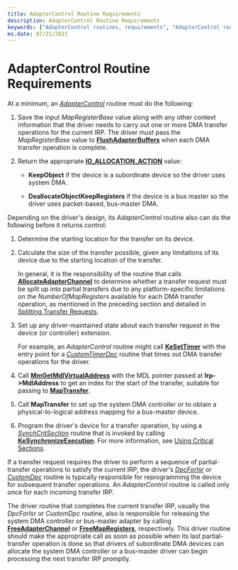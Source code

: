 ```yaml
---
title: AdapterControl Routine Requirements
description: AdapterControl Routine Requirements
keywords: ["AdapterControl routines, requirements", "AdapterControl routines, writing", "adapter objects WDK kernel , writing AdapterControl routines", "DMA transfers WDK kernel , writing AdapterControl routines"]
ms.date: 07/21/2021
---
```


# AdapterControl Routine Requirements

At a minimum, an [*AdapterControl*](/windows-hardware/drivers/ddi/wdm/nc-wdm-driver_control) routine must do the following:

1. Save the input *MapRegisterBase* value along with any other context information that the driver needs to carry out one or more DMA transfer operations for the current IRP. The driver must pass the *MapRegisterBase* value to [**FlushAdapterBuffers**](/windows-hardware/drivers/ddi/wdm/nc-wdm-pflush_adapter_buffers) when each DMA transfer operation is complete.

1. Return the appropriate [**IO\_ALLOCATION\_ACTION**](/windows-hardware/drivers/ddi/wdm/ne-wdm-_io_allocation_action) value:

    - **KeepObject** if the device is a subordinate device so the driver uses system DMA.

    - **DeallocateObjectKeepRegisters** if the device is a bus master so the driver uses packet-based, bus-master DMA.

Depending on the driver's design, its *AdapterControl* routine also can do the following before it returns control:

1. Determine the starting location for the transfer on its device.

1. Calculate the size of the transfer possible, given any limitations of its device due to the starting location of the transfer.

    In general, it is the responsibility of the routine that calls [**AllocateAdapterChannel**](/windows-hardware/drivers/ddi/wdm/nc-wdm-pallocate_adapter_channel) to determine whether a transfer request must be split up into partial transfers due to any platform-specific limitations on the *NumberOfMapRegisters* available for each DMA transfer operation, as mentioned in the preceding section and detailed in [Splitting Transfer Requests](splitting-dma-transfer-requests.md).

1. Set up any driver-maintained state about each transfer request in the device (or controller) extension.

    For example, an *AdapterControl* routine might call [**KeSetTimer**](/windows-hardware/drivers/ddi/wdm/nf-wdm-kesettimer) with the entry point for a [*CustomTimerDpc*](using-a-customtimerdpc-routine.md) routine that times out DMA transfer operations for the driver.

1. Call [**MmGetMdlVirtualAddress**](/windows-hardware/drivers/ddi/wdm/nf-wdm-mmgetmdlvirtualaddress) with the MDL pointer passed at **Irp->MdlAddress** to get an index for the start of the transfer, suitable for passing to [**MapTransfer**](/windows-hardware/drivers/ddi/wdm/nc-wdm-pmap_transfer).

1. Call **MapTransfer** to set up the system DMA controller or to obtain a physical-to-logical address mapping for a bus-master device.

1. Program the driver's device for a transfer operation, by using a [*SynchCritSection*](/windows-hardware/drivers/ddi/wdm/nc-wdm-ksynchronize_routine) routine that is invoked by calling [**KeSynchronizeExecution**](/windows-hardware/drivers/ddi/wdm/nf-wdm-kesynchronizeexecution). For more information, see [Using Critical Sections](using-critical-sections.md).

If a transfer request requires the driver to perform a sequence of partial-transfer operations to satisfy the current IRP, the driver's [*DpcForIsr*](/windows-hardware/drivers/ddi/wdm/nc-wdm-io_dpc_routine) or [*CustomDpc*](/windows-hardware/drivers/ddi/wdm/nc-wdm-kdeferred_routine) routine is typically responsible for reprogramming the device for subsequent transfer operations. An *AdapterControl* routine is called only once for each incoming transfer IRP.

The driver routine that completes the current transfer IRP, usually the *DpcForIsr* or *CustomDpc* routine, also is responsible for releasing the system DMA controller or bus-master adapter by calling [**FreeAdapterChannel**](/windows-hardware/drivers/ddi/wdm/nc-wdm-pfree_adapter_channel) or [**FreeMapRegisters**](/windows-hardware/drivers/ddi/wdm/nc-wdm-pfree_map_registers), respectively. This driver routine should make the appropriate call as soon as possible when its last partial-transfer operation is done so that drivers of subordinate DMA devices can allocate the system DMA controller or a bus-master driver can begin processing the next transfer IRP promptly.
